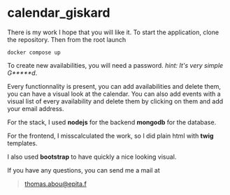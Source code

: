 # calendar_giskard
There is my work I hope that you will like it. 
To start the application, clone the repository.
Then from the root launch
```
docker compose up
```

To create new availabilities, you will need a password.
*hint: It's very simple G\*\*\*\*\*d*.

Every functionnality is present, you can add availabilities and delete them, you can have a visual look at the calendar. You can also add events with a visual list of every availability and delete them by clicking on them and add your email address.

For the stack, I used **nodejs** for the backend **mongodb** for the database.

For the frontend, I misscalculated the work, so I did plain html with **twig** templates.

I also used **bootstrap** to have quickly a nice looking visual.

If you have any questions, you can send me a mail at
> thomas.abou@epita.f
